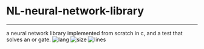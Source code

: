 # NL-neural-network-library
---
a neural network library implemented from scratch in c, and a test that solves an or gate.
<img alt="lang" src="https://img.shields.io/github/languages/top/bjorneek/NL-nerual-library"/>
<img alt="size" src="https://img.shields.io/github/repo-size/bjorneek/NL-nerual-library"/>
<img alt="lines" src="https://img.shields.io/tokei/lines/github/bjorneek/NL-nerual-library"/>
